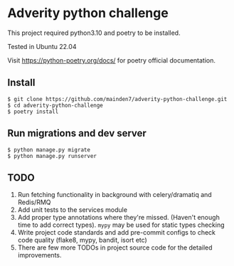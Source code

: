 # Adverity python challenge
This project required python3.10 and poetry to be installed.

Tested in Ubuntu 22.04

Visit https://python-poetry.org/docs/ for poetry official documentation.

## Install
```
$ git clone https://github.com/mainden7/adverity-python-challenge.git
$ cd adverity-python-challenge
$ poetry install
```

## Run migrations and dev server
```
$ python manage.py migrate
$ python manage.py runserver
```

## TODO
1. Run fetching functionality in background with celery/dramatiq and Redis/RMQ
2. Add unit tests to the services module
3. Add proper type annotations where they're missed. (Haven't enough time to add correct types). `mypy` may be used for static types checking
4. Write project code standards and add pre-commit configs to check code quality (flake8, mypy, bandit, isort etc)
5. There are few more TODOs in project source code for the detailed improvements.